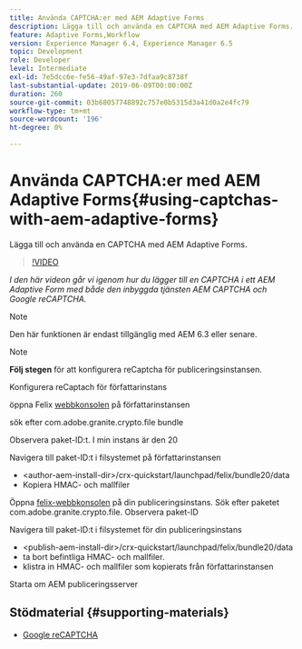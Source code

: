 ```yaml
---
title: Använda CAPTCHA:er med AEM Adaptive Forms
description: Lägga till och använda en CAPTCHA med AEM Adaptive Forms.
feature: Adaptive Forms,Workflow
version: Experience Manager 6.4, Experience Manager 6.5
topic: Development
role: Developer
level: Intermediate
exl-id: 7e5dcc6e-fe56-49af-97e3-7dfaa9c8738f
last-substantial-update: 2019-06-09T00:00:00Z
duration: 260
source-git-commit: 03b68057748892c757e0b5315d3a41d0a2e4fc79
workflow-type: tm+mt
source-wordcount: '196'
ht-degree: 0%

---
```


# Använda CAPTCHA:er med AEM Adaptive Forms{#using-captchas-with-aem-adaptive-forms}

Lägga till och använda en CAPTCHA med AEM Adaptive Forms.

>[!VIDEO](https://video.tv.adobe.com/v/18336?quality=12&learn=on)

*I den här videon går vi igenom hur du lägger till en CAPTCHA i ett AEM Adaptive Form med både den inbyggda tjänsten AEM CAPTCHA och Google reCAPTCHA.*

>[!NOTE]
>
>Den här funktionen är endast tillgänglig med AEM 6.3 eller senare.

>[!NOTE]
>
>**Följ stegen** för att konfigurera reCaptcha för publiceringsinstansen.
>
>Konfigurera reCaptach för författarinstans
>
>öppna Felix [webbkonsolen](http://localhost:4502/system/console/bundles) på författarinstansen
>
>sök efter com.adobe.granite.crypto.file bundle
>
>Observera paket-ID:t. I min instans är den 20
>
>Navigera till paket-ID:t i filsystemet på författarinstansen
>
>* &lt;author-aem-install-dir>/crx-quickstart/launchpad/felix/bundle20/data
>* Kopiera HMAC- och mallfiler
>
>Öppna [felix-webbkonsolen](http://localhost:4502/system/console/bundles) på din publiceringsinstans. Sök efter paketet com.adobe.granite.crypto.file. Observera paket-ID
>
>Navigera till paket-ID:t i filsystemet för din publiceringsinstans
>
>* &lt;publish-aem-install-dir>/crx-quickstart/launchpad/felix/bundle20/data
>* ta bort befintliga HMAC- och mallfiler.
>* klistra in HMAC- och mallfiler som kopierats från författarinstansen
>
>Starta om AEM publiceringsserver

## Stödmaterial {#supporting-materials}

* [Google reCAPTCHA](https://www.google.com/recaptcha)
